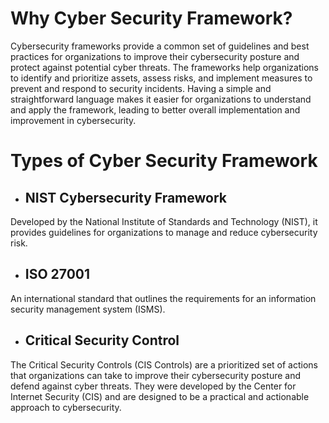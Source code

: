 # Why Cyber Security Framework?
Cybersecurity frameworks provide a common set of guidelines and best practices for organizations to improve their cybersecurity posture and protect against potential cyber threats. The frameworks help organizations to identify and prioritize assets, assess risks, and implement measures to prevent and respond to security incidents. Having a simple and straightforward language makes it easier for organizations to understand and apply the framework, leading to better overall implementation and improvement in cybersecurity.
# Types of Cyber Security Framework
* ## NIST Cybersecurity Framework
 Developed by the National Institute of Standards and Technology (NIST), it provides guidelines for organizations to manage and reduce cybersecurity risk.
* ## ISO 27001
 An international standard that outlines the requirements for an information security management system (ISMS).
 * ## Critical Security Control
 The Critical Security Controls (CIS Controls) are a prioritized set of actions that organizations can take to improve their cybersecurity posture and defend against cyber threats. They were developed by the Center for Internet Security (CIS) and are designed to be a practical and actionable approach to cybersecurity.
 

